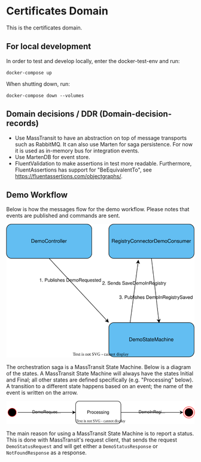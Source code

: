 # Certificates Domain
This is the certificates domain.

## For local development
In order to test and develop locally, enter the docker-test-env and run:
```
docker-compose up
```
When shutting down, run:
```
docker-compose down --volumes
```

## Domain decisions / DDR (Domain-decision-records)

* Use MassTransit to have an abstraction on top of message transports such as RabbitMQ. It can also use Marten for saga persistence. For now it is used as in-memory bus for integration events.
* Use MartenDB for event store.
* FluentValidation to make assertions in test more readable. Furthermore, FluentAssertions has support for "BeEquivalentTo", see https://fluentassertions.com/objectgraphs/.


## Demo Workflow

Below is how the messages flow for the demo workflow. Please notes that events are published and commands are sent.

![Message flow](demoworkflow.messageflow.drawio.svg)

The orchestration saga is a MassTransit State Machine. Below is a diagram of the states. A MassTransit State Machine will always have the states Initial and Final; all other states are defined specifically (e.g. "Processing" below). A transition to a different state happens based on an event; the name of the event is written on the arrow.

![State machine](demoworkflow.statemachine.drawio.svg)

The main reason for using a MassTransit State Machine is to report a status. This is done with MassTransit's request client, that sends the request `DemoStatusRequest` and will get either a `DemoStatusResponse` or `NotFoundResponse` as a response.
